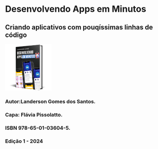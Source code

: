 # Desenvolvendo Apps em Minutos
## Criando aplicativos com pouqíssimas linhas de código
<img src="/imagens/mockup_livro-.png" width=30% heigth=30%>

### Autor:Landerson Gomes dos Santos.
### Capa: Flávia Pissolatto.
### ISBN 978-65-01-03604-5.
### Edição 1 - 2024
